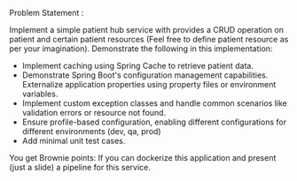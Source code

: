 Problem Statement :

Implement a simple patient hub service with provides a CRUD operation on patient and certain patient
resources (Feel free to define patient resource as per your imagination). Demonstrate the following in
this implementation:
- Implement caching using Spring Cache to retrieve patient data.
- Demonstrate Spring Boot's configuration management capabilities. Externalize application
properties using property files or environment variables.
- Implement custom exception classes and handle common scenarios like validation errors or
resource not found.
- Ensure profile-based configuration, enabling different configurations for different environments
(dev, qa, prod)
- Add minimal unit test cases.

You get Brownie points: If you can dockerize this application and present (just a slide) a pipeline for this
service.
